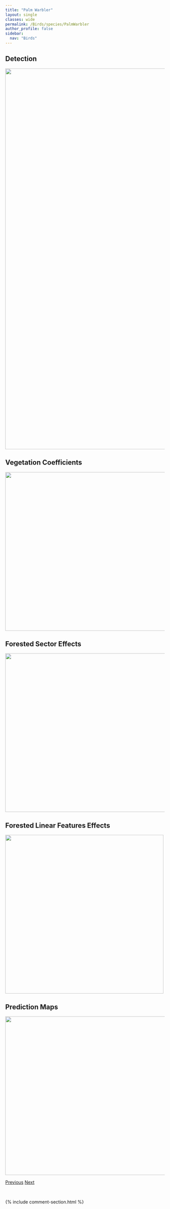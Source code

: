 ```yaml
---
title: "Palm Warbler"
layout: single
classes: wide
permalink: /Birds/species/PalmWarbler
author_profile: false
sidebar:
  nav: "Birds"
---
```


<h2>Detection</h2>

<a href="https://drive.google.com/uc?export=view&id=15yDNDr6vOqSAgc_f0fO7UfnK_KiG1VA1">
<img src="https://drive.google.com/uc?export=view&id=15yDNDr6vOqSAgc_f0fO7UfnK_KiG1VA1" height = "1200" width = "800">
</a>


<h2>Vegetation Coefficients</h2>

<a href="https://drive.google.com/uc?export=view&id=1GR3KlnmwJEzzuArAQucRuLgsy9z_sicg">
<img src="https://drive.google.com/uc?export=view&id=1GR3KlnmwJEzzuArAQucRuLgsy9z_sicg" height = "500" width = "1000">
</a>


<h2>Forested Sector Effects</h2>

<a href="https://drive.google.com/uc?export=view&id=1j0OpT2rtX08LUJfORSxEBDBCUp8BVaV9">
<img src="https://drive.google.com/uc?export=view&id=1j0OpT2rtX08LUJfORSxEBDBCUp8BVaV9" height = "500" width = "1000">
</a>


<h2>Forested Linear Features Effects</h2>

<a href="https://drive.google.com/uc?export=view&id=1qlVdoriRQ2rxLwnnyuIfFJ4GlU-83NEH">
<img src="https://drive.google.com/uc?export=view&id=1qlVdoriRQ2rxLwnnyuIfFJ4GlU-83NEH" height = "500" width = "500">
</a>


<h2>Prediction Maps</h2>

<a href="https://drive.google.com/uc?export=view&id=1jGFtkaAQKccfgiUEV80vxVn_ENZk_Mb7">
<img src="https://drive.google.com/uc?export=view&id=1jGFtkaAQKccfgiUEV80vxVn_ENZk_Mb7" height = "500" width = "1000">
</a>


<a href="/DevelopmentWebsite/Birds/species/Ovenbird" class="pagination--pager" title="Seiurus aurocapilla">Previous</a> <a href="/DevelopmentWebsite/Birds/species/PiedbilledGrebe" class="pagination--pager" title="Podilymbus podiceps">Next</a>

<p>&nbsp;</p>

{% include comment-section.html %}

